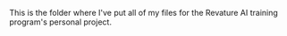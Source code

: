 This is the folder where I've put all of my files for the Revature AI training program's personal project.
